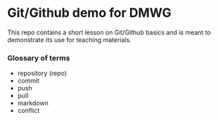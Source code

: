 # Git/Github demo for DMWG

This repo contains a short lesson on Git/Github basics and is meant to demonstrate its use for teaching materials.

### Glossary of terms

* repository (repo)
* commit
* push
* pull
* markdown
* conflict
